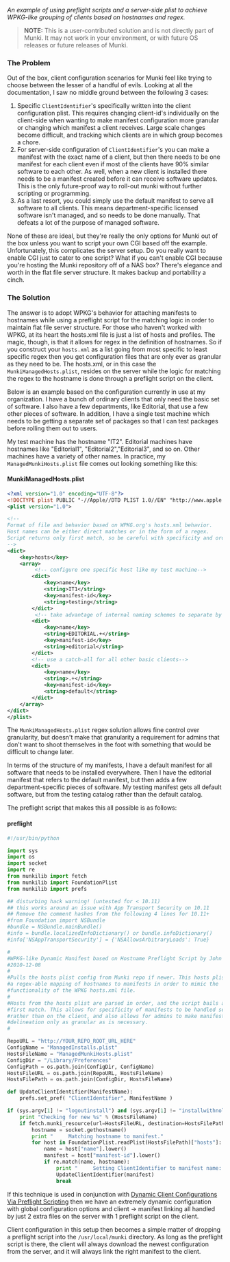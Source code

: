 _An example of using preflight scripts and a server-side plist to achieve WPKG-like grouping of clients based on hostnames and regex._

>**NOTE:** This is a user-contributed solution and is not directly part of Munki. It may not work in your environment, or with future OS releases or future releases of Munki.

### The Problem

Out of the box, client configuration scenarios for Munki feel like trying to choose between the lesser of a handful of evils. Looking at all the documentation, I saw no middle ground between the following 3 cases:

1. Specific `ClientIdentifier`'s specifically written into the client configuration plist. This requires changing client-id's individually on the client-side when wanting to make manifest configuration more granular or changing which manifest a client receives. Large scale changes become difficult, and tracking which clients are in which group becomes a chore.
1. For server-side configuration of `ClientIdentifier`'s you can make a manifest with the exact name of a client, but then there needs to be one manifest for each client even if most of the clients have 90% similar software to each other. As well, when a new client is installed there needs to be a manifest created before it can receive software updates. This is the only future-proof way to roll-out munki without further scripting or programming.
1. As a last resort, you could simply use the default manifest to serve all software to all clients. This means department-specific licensed software isn't managed, and so needs to be done manually. That defeats a lot of the purpose of managed software.

None of these are ideal, but they're really the only options for Munki out of the box unless you want to script your own CGI based off the example. Unfortunately, this complicates the server setup. Do you really want to enable CGI just to cater to one script? What if you can't enable CGI because you're hosting the Munki repository off of a NAS box? There's elegance and worth in the flat file server structure. It makes backup and portability a cinch.

### The Solution

The answer is to adopt WPKG's behavior for attaching manifests to hostnames while using a preflight script for the matching logic in order to maintain flat file server structure. For those who haven't worked with WPKG, at its heart the hosts.xml file is just a list of hosts and profiles. The magic, though, is that it allows for regex in the definition of hostnames. So if you construct your `hosts.xml` as a list going from most specific to least specific regex then you get configuration files that are only ever as granular as they need to be. The hosts.xml, or in this case the `MunkiManagedHosts.plist`, resides on the server while the logic for matching the regex to the hostname is done through a preflight script on the client.

Below is an example based on the configuration currently in use at my organization. I have a bunch of ordinary clients that only need the basic set of software. I also have a few departments, like Editorial, that use a few other pieces of software. In addition, I have a single test machine which needs to be getting a separate set of packages so that I can test packages before rolling them out to users.

My test machine has the hostname "IT2". Editorial machines have hostnames like "Editorial1", "Editorial2","Editorial3", and so on. Other machines have a variety of other names. In practice, my `ManagedMunkiHosts.plist` file comes out looking something like this:

#### MunkiManagedHosts.plist

```xml
<?xml version="1.0" encoding="UTF-8"?>
<!DOCTYPE plist PUBLIC "-//Apple//DTD PLIST 1.0//EN" "http://www.apple.com/DTDs/PropertyList-1.0.dtd">
<plist version="1.0">

<!--
Format of file and behavior based on WPKG.org's hosts.xml behavior.
Host names can be either direct matches or in the form of a regex.
Script returns only first match, so be careful with specificity and ordering of hosts.
-->
<dict>
    <key>hosts</key>
    <array>
         <!-- configure one specific host like my test machine-->
        <dict>
            <key>name</key>
            <string>IT1</string>
            <key>manifest-id</key>
            <string>testing</string>
        </dict>
         <!-- take advantage of internal naming schemes to separate by department -->
        <dict>
            <key>name</key>
            <string>EDITORIAL.+</string>
            <key>manifest-id</key>
            <string>editorial</string>
        </dict>
        <!-- use a catch-all for all other basic clients-->
        <dict>
            <key>name</key>
            <string>.+</string>
            <key>manifest-id</key>
            <string>default</string>
        </dict>
    </array>
</dict>
</plist>
```

The `MunkiManagedHosts.plist` regex solution allows fine control over granularity, but doesn't make that granularity a requirement for admins that don't want to shoot themselves in the foot with something that would be difficult to change later. 

In terms of the structure of my manifests, I have a default manifest for all software that needs to be installed everywhere. Then I have the editorial manifest that refers to the default manifest, but then adds a few department-specific pieces of software. My testing manifest gets all default software, but from the testing catalog rather than the default catalog.

The preflight script that makes this all possible is as follows:

#### preflight

```python
#!/usr/bin/python

import sys
import os
import socket
import re
from munkilib import fetch
from munkilib import FoundationPlist
from munkilib import prefs

## disturbing hack warning! (untested for < 10.11)
## this works around an issue with App Transport Security on 10.11
## Remove the comment hashes from the following 4 lines for 10.11+
#from Foundation import NSBundle
#bundle = NSBundle.mainBundle()
#info = bundle.localizedInfoDictionary() or bundle.infoDictionary()
#info['NSAppTransportSecurity'] = {'NSAllowsArbitraryLoads': True}

#
#WPKG-like Dynamic Manifest based on Hostname Preflight Script by John Rozewicki
#2010-12-08
#
#Pulls the hosts plist config from Munki repo if newer. This hosts plist is 
#a regex-able mapping of hostnames to manifests in order to mimic the 
#functionality of the WPKG hosts.xml file.
#
#Hosts from the hosts plist are parsed in order, and the script bails after the
#first match. This allows for specificity of manifests to be handled server-side
#rather than on the client, and also allows for admins to make manifest
#delineation only as granular as is necessary.
#

RepoURL = "http://YOUR_REPO_ROOT_URL_HERE"
ConfigName = "ManagedInstalls.plist"
HostsFileName = "ManagedMunkiHosts.plist"
ConfigDir = "/Library/Preferences"
ConfigPath = os.path.join(ConfigDir, ConfigName)
HostsFileURL = os.path.join(RepoURL, HostsFileName)
HostsFilePath = os.path.join(ConfigDir, HostsFileName)

def UpdateClientIdentifier(ManifestName):
    prefs.set_pref( "ClientIdentifier", ManifestName )

if (sys.argv[1] != "logoutinstall") and (sys.argv[1] != "installwithnologout"):
    print "Checking for new %s" % (HostsFileName)
    if fetch.munki_resource(url=HostsFileURL, destination=HostsFilePath):
        hostname = socket.gethostname()
        print "     Matching hostname to manifest."
        for host in FoundationPlist.readPlist(HostsFilePath)["hosts"]:
            name = host["name"].lower()
            manifest = host["manifest-id"].lower()
            if re.match(name, hostname):
                print "     Setting ClientIdentifier to manifest name: %s." % (manifest)
                UpdateClientIdentifier(manifest)
                break
```

If this technique is used in conjunction with [Dynamic Client Configurations Via Preflight Scripting](Dynamic-Client-Configurations-Via-Preflight-Scripting) then we have an extremely dynamic configuration with global configuration options and client -> manifest linking all handled by just 2 extra files on the server with 1 preflight script on the client.

Client configuration in this setup then becomes a simple matter of dropping a preflight script into the `/usr/local/munki` directory. As long as the preflight script is there, the client will always download the newest configuration from the server, and it will always link the right manifest to the client.